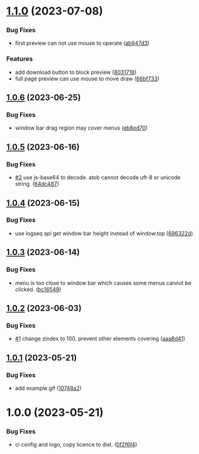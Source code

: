 # [1.1.0](https://github.com/lee88688/logseq-drawio-plugin/compare/v1.0.6...v1.1.0) (2023-07-08)


### Bug Fixes

* first preview can not use mouse to operate ([ab947d3](https://github.com/lee88688/logseq-drawio-plugin/commit/ab947d33972b8c74b0781d2c1705aea89e83b2e6))


### Features

* add download button to block preview ([8031718](https://github.com/lee88688/logseq-drawio-plugin/commit/80317181cb3389d913846ae7d4acb977301b8a91))
* full page preview can use mouse to move draw ([66bf733](https://github.com/lee88688/logseq-drawio-plugin/commit/66bf733ab1816846c5b74e0209f72331548ae716))

## [1.0.6](https://github.com/lee88688/logseq-drawio-plugin/compare/v1.0.5...v1.0.6) (2023-06-25)


### Bug Fixes

* window bar drag region may cover menus ([eb8ed70](https://github.com/lee88688/logseq-drawio-plugin/commit/eb8ed70d68f1e332c88feeab431a7d19721b5ada))

## [1.0.5](https://github.com/lee88688/logseq-drawio-plugin/compare/v1.0.4...v1.0.5) (2023-06-16)


### Bug Fixes

* [#2](https://github.com/lee88688/logseq-drawio-plugin/issues/2) use js-base64 to decode. atob cannot decode uft-8 or unicode string. ([64dc487](https://github.com/lee88688/logseq-drawio-plugin/commit/64dc48707503d2a39ec4e1b34bff14263056892c))

## [1.0.4](https://github.com/lee88688/logseq-drawio-plugin/compare/v1.0.3...v1.0.4) (2023-06-15)


### Bug Fixes

* use logseq api get window bar height instead of window.top ([696322d](https://github.com/lee88688/logseq-drawio-plugin/commit/696322d9bae0089f0f31bfcc9bc6207eeef8ca83))

## [1.0.3](https://github.com/lee88688/logseq-drawio-plugin/compare/v1.0.2...v1.0.3) (2023-06-14)


### Bug Fixes

* menu is too close to window bar which causes some menus cannot be clicked. ([bc16549](https://github.com/lee88688/logseq-drawio-plugin/commit/bc16549a5f5e5f70047f7e6870eb34e2bad11a34))

## [1.0.2](https://github.com/lee88688/logseq-drawio-plugin/compare/v1.0.1...v1.0.2) (2023-06-03)


### Bug Fixes

* [#1](https://github.com/lee88688/logseq-drawio-plugin/issues/1) change zindex to 100, prevent other elements covering ([aaa8d41](https://github.com/lee88688/logseq-drawio-plugin/commit/aaa8d41bd0e57f86a5900bd32cf4199e388e7c54))

## [1.0.1](https://github.com/lee88688/logseq-drawio-plugin/compare/v1.0.0...v1.0.1) (2023-05-21)


### Bug Fixes

* add example.gif ([10748a2](https://github.com/lee88688/logseq-drawio-plugin/commit/10748a2ea5c3e43d180c7280149e716c2eb15653))

# 1.0.0 (2023-05-21)


### Bug Fixes

* ci config and logo, copy licence to dist. ([0f2f6f4](https://github.com/lee88688/logseq-drawio-plugin/commit/0f2f6f42abcfa992f9e6a0af8ca2234387de3633))
